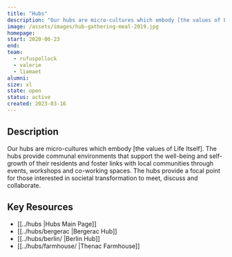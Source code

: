 ```yaml
---
title: "Hubs"
description: "Our hubs are micro-cultures which embody [the values of Life Itself]. The hubs provide communal environments that support the well-being and self-growth of their residents and foster links with local communities through events, workshops and co-working spaces."
image: /assets/images/hub-gathering-meal-2019.jpg
homepage:
start: 2020-06-23
end: 
team:
  - rufuspollock
  - valerie
  - liamaet
alumni:
size: xl
state: open
status: active
created: 2023-03-16
---
```


## Description

Our hubs are micro-cultures which embody [the values of Life Itself]. The hubs provide communal environments that support the well-being and self-growth of their residents and foster links with local communities through events, workshops and co-working spaces. The hubs provide a focal point for those interested in societal transformation to meet, discuss and collaborate.

## Key Resources

- [[../hubs |Hubs Main Page]]
- [[../hubs/bergerac |Bergerac Hub]]
- [[../hubs/berlin/ |Berlin Hub]]
- [[../hubs/farmhouse/ |Thenac Farmhouse]]



